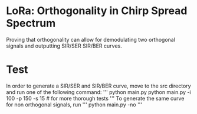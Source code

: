 # LoRa: Orthogonality in Chirp Spread Spectrum
Proving that orthogonality can allow for demodulating two orthogonal signals and outputting SIR/SER SIR/BER curves.

# Test
In order to generate a SIR/SER and SIR/BER curve, move to the src directory and run one of the following command:
'''
python main.py
python main.py -i 100 -p 150 -s 15 # for more thorough tests
'''
To generate the same curve for non orthogonal signals, run
'''
python main.py -no
'''
